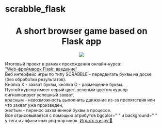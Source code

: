 # scrabble_flask

<!DOCTYPE>

<h1 align="center">A short browser game based on Flask app</h1>
<p align="center">

<img src="https://img.shields.io/badge/madeBy-KD3821-purple" >

Итоговый проект в рамках прохождения онлайн-курса:<br>
<a href="https://stepik.org/course/97540/promo">"Web-фреймворк Flask: введение"</a><br>
Веб интерфейс игры по типу SCRABBLE - передвигать буквы на доске (без обработки результатов).<br>
Кнопка Х - захват буквы, кнопка О - размещение буквы.<br>
Пустой курсор имеет серый цвет, зеленым цветом курсор сигнализирует успешный захват,<br>
красным - невозможность выполнить движение из-за препятствия или что захват уже произведен,<br>
желтым - перенос захваченной буквы в процессе.<br>
Все отрисовывается с помощью атрибутов bgcolor=" " и  background=" " у тега <td>  и  алфавитных png-картинок.
<a href="http://185.178.44.143:5000/" target="_blank">Играть в игру!🚀</a>
